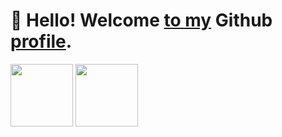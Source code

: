 # 👋 Hello! Welcome [to my](#) Github [profile](#).


<img src="https://cdn.jsdelivr.net/gh/devicons/devicon/icons/apache/apache-original-wordmark.svg" width="100" />
<img src="https://cdn.jsdelivr.net/gh/devicons/devicon/icons/composer/composer-line.svg" width="100" style="color=white" />

          
<!--
**renatoangelo/renatoangelo** is a ✨ _special_ ✨ repository because its `README.md` (this file) appears on your GitHub profile.

Here are some ideas to get you started:

- 🔭 I’m currently working on ...
- 🌱 I’m currently learning ...
- 👯 I’m looking to collaborate on ...
- 🤔 I’m looking for help with ...
- 💬 Ask me about ...
- 📫 How to reach me: ...
- 😄 Pronouns: ...
- ⚡ Fun fact: ...
-->
